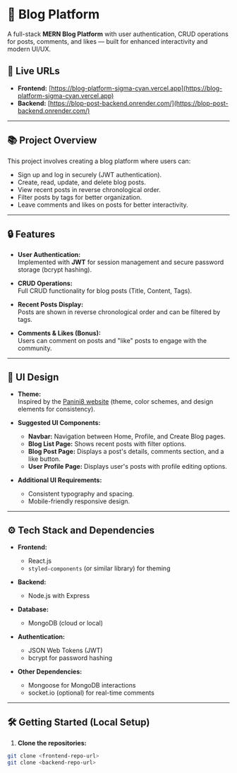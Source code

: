 # 📝 Blog Platform

A full-stack **MERN Blog Platform** with user authentication, CRUD operations for posts, comments, and likes — built for enhanced interactivity and modern UI/UX.

## 🚀 Live URLs

- **Frontend:** [https://blog-platform-sigma-cyan.vercel.app](https://blog-platform-sigma-cyan.vercel.app)
- **Backend:** [https://blop-post-backend.onrender.com/](https://blop-post-backend.onrender.com/)

---

## 📚 Project Overview

This project involves creating a blog platform where users can:

- Sign up and log in securely (JWT authentication).
- Create, read, update, and delete blog posts.
- View recent posts in reverse chronological order.
- Filter posts by tags for better organization.
- Leave comments and likes on posts for better interactivity.

---

## 🔒 Features

- **User Authentication:**  
  Implemented with **JWT** for session management and secure password storage (bcrypt hashing).

- **CRUD Operations:**  
  Full CRUD functionality for blog posts (Title, Content, Tags).

- **Recent Posts Display:**  
  Posts are shown in reverse chronological order and can be filtered by tags.

- **Comments & Likes (Bonus):**  
  Users can comment on posts and "like" posts to engage with the community.

---

## 🎨 UI Design

- **Theme:**  
  Inspired by the [Panini8 website](#) (theme, color schemes, and design elements for consistency).

- **Suggested UI Components:**
  - **Navbar:** Navigation between Home, Profile, and Create Blog pages.
  - **Blog List Page:** Shows recent posts with filter options.
  - **Blog Post Page:** Displays a post's details, comments section, and a like button.
  - **User Profile Page:** Displays user's posts with profile editing options.

- **Additional UI Requirements:**
  - Consistent typography and spacing.
  - Mobile-friendly responsive design.

---

## ⚙️ Tech Stack and Dependencies

- **Frontend:**  
  - React.js
  - `styled-components` (or similar library) for theming

- **Backend:**  
  - Node.js with Express

- **Database:**  
  - MongoDB (cloud or local)

- **Authentication:**  
  - JSON Web Tokens (JWT)
  - bcrypt for password hashing

- **Other Dependencies:**  
  - Mongoose for MongoDB interactions
  - socket.io (optional) for real-time comments

---

## 🛠️ Getting Started (Local Setup)

1. **Clone the repositories:**

```bash
git clone <frontend-repo-url>
git clone <backend-repo-url>
